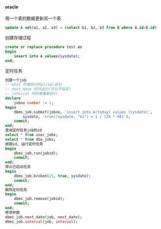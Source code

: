 #### oracle

用一个表的数据更新另一个表  
```sql
update A set(a1, a2, a3) = (select b1, b2, b3 from B where A.id=B.id)  
```

创建存储过程
```sql
create or replace procedure test as
begin 
    insert into A values(sysdate);
end;

```

定时任务
```sql
创建一个job
-- what 将被执行的pl/sql语句  
-- next_date 何时运行(可以不指定)  
-- interval 何时被重新执行  
declare
    jobno number := 1;
begin
    dbms_job.submit(jobno, 'insert into A(today) values (sysdate)', 
        sysdate, 'trunc(sysdate, "mi") + 1 / (24 * 60)');
    commit;  
end;  
查询定时任务job的id  
select * from user_jobs;
select * from dba_jobs;
根据id, 运行定时任务  
begin
    dbms_job.run(jobid);
    commit;
end;
停止已启动任务  
begin
    dbms_job.broken(25, true, sysdate);
    commit;
end;
删除定时任务
begin
    dbms_job.remove(jobid);
    commit;
end;
修改参数
dbms_job.next_date(job, next_date);
dbms_job.interval(job, interval);









```






























































